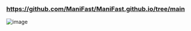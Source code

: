 ### https://github.com/ManiFast/ManiFast.github.io/tree/main

![image](https://github.com/ManiFast/ManiFast.github.io/assets/62830326/29f97653-102e-426c-9f36-1df40007d685)
